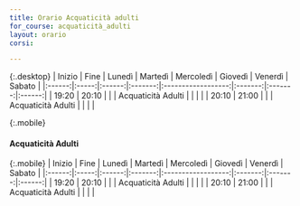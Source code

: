 ```yaml
---
title: Orario Acquaticità adulti
for_course: acquaticità_adulti
layout: orario
corsi:

---
```

{:.desktop}
| Inizio | Fine  | Lunedì | Martedì |     Mercoledì      | Giovedì | Venerdì | Sabato |
|:------:|:-----:|:------:|:-------:|:------------------:|:-------:|:-------:|:------:|
| 19:20  | 20:10 |        |         | Acquaticità Adulti |         |         |        |
| 20:10  | 21:00 |        |         | Acquaticità Adulti |         |         |        |



{:.mobile}
#### Acquaticità Adulti

{:.mobile}
| Inizio | Fine  | Lunedì | Martedì |     Mercoledì      | Giovedì | Venerdì | Sabato |
|:------:|:-----:|:------:|:-------:|:------------------:|:-------:|:-------:|:------:|
| 19:20  | 20:10 |        |         | Acquaticità Adulti |         |         |        |
| 20:10  | 21:00 |        |         | Acquaticità Adulti |         |         |        |
